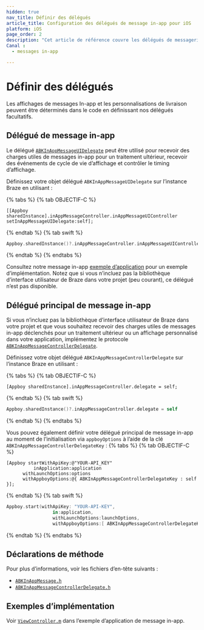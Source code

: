 ```yaml
---
hidden: true
nav_title: Définir des délégués
article_title: Configuration des délégués de message in-app pour iOS
platform: iOS
page_order: 2
description: "Cet article de référence couvre les délégués de messagerie in-app pour votre application iOS."
Canal :
  - messages in-app

---
```


# Définir des délégués

Les affichages de messages In-app et les personnalisations de livraison peuvent être déterminés dans le code en définissant nos délégués facultatifs.

## Délégué de message in-app

Le délégué [`ABKInAppMessageUIDelegate`][34] peut être utilisé pour recevoir des charges utiles de messages in-app pour un traitement ultérieur, recevoir des événements de cycle de vie d’affichage et contrôler le timing d’affichage. 

Définissez votre objet délégué `ABKInAppMessageUIDelegate` sur l’instance Braze en utilisant :

{% tabs %}
{% tab OBJECTIF-C %}

```objc
[[Appboy sharedInstance].inAppMessageController.inAppMessageUIController setInAppMessageUIDelegate:self];
```

{% endtab %}
{% tab swift %}

```swift
Appboy.sharedInstance()?.inAppMessageController.inAppMessageUIController?.setInAppMessageUIDelegate?(self)
```

{% endtab %}
{% endtabs %}

Consultez notre message in-app [exemple d’application][35] pour un exemple d’implémentation. Notez que si vous n’incluez pas la bibliothèque d’interface utilisateur de Braze dans votre projet (peu courant), ce délégué n’est pas disponible.

## Délégué principal de message in-app

Si vous n’incluez pas la bibliothèque d’interface utilisateur de Braze dans votre projet et que vous souhaitez recevoir des charges utiles de messages in-app déclenchés pour un traitement ultérieur ou un affichage personnalisé dans votre application, implémentez le protocole [`ABKInAppMessageControllerDelegate`][1].

Définissez votre objet délégué `ABKInAppMessageControllerDelegate` sur l’instance Braze en utilisant :

{% tabs %}
{% tab OBJECTIF-C %}

```objc
[Appboy sharedInstance].inAppMessageController.delegate = self;
```

{% endtab %}
{% tab swift %}

```swift
Appboy.sharedInstance()?.inAppMessageController.delegate = self
```

{% endtab %}
{% endtabs %}

Vous pouvez également définir votre délégué principal de message in-app au moment de l’initialisation via `appboyOptions` à l’aide de la clé `ABKInAppMessageControllerDelegateKey` :
{% tabs %}
{% tab OBJECTIF-C %}

```objc
[Appboy startWithApiKey:@"YOUR-API_KEY"
          inApplication:application
      withLaunchOptions:options
      withAppboyOptions:@{ ABKInAppMessageControllerDelegateKey : self }];
```

{% endtab %}
{% tab swift %}

```swift
Appboy.start(withApiKey: "YOUR-API-KEY",
                 in:application,
                 withLaunchOptions:launchOptions,
                 withAppboyOptions:[ ABKInAppMessageControllerDelegateKey : self ])
```
{% endtab %}
{% endtabs %}

## Déclarations de méthode

Pour plus d’informations, voir les fichiers d’en-tête suivants :

- [`ABKInAppMessage.h`][14]
- [`ABKInAppMessageControllerDelegate.h`][16]

## Exemples d’implémentation

Voir [`ViewController.m`][35] dans l’exemple d’application de message in-app.

[34]: https://github.com/Appboy/appboy-ios-sdk/blob/master/AppboyUI/ABKInAppMessage/ABKInAppMessageUIDelegate.h
[1]: {{site.baseurl}}/developer_guide/platform_integration_guides/ios/in-app_messaging/customization/setting_delegates/
[35]: https://github.com/Appboy/appboy-ios-sdk/blob/master/Samples/InAppMessage/BrazeInAppMessageSample/BrazeInAppMessageSample/ViewController.m
[14]: https://github.com/Appboy/appboy-ios-sdk/blob/master/AppboyKit/include/ABKInAppMessage.h
[16]: https://github.com/Appboy/appboy-ios-sdk/blob/master/AppboyKit/include/ABKInAppMessageControllerDelegate.h

